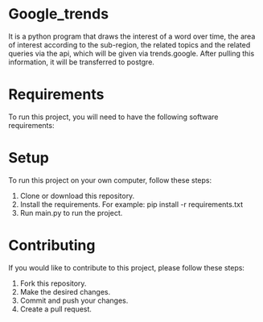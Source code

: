 # Google_trends
It is a python program that draws the interest of a word over time, the area of interest according to the sub-region, the related topics and the related queries via the api, which will be given via trends.google. After pulling this information, it will be transferred to postgre.

# Requirements
To run this project, you will need to have the following software requirements:

# Setup
To run this project on your own computer, follow these steps:

1. Clone or download this repository.
2. Install the requirements. For example: pip install -r requirements.txt
3. Run main.py to run the project.

# Contributing
If you would like to contribute to this project, please follow these steps:

1. Fork this repository.
2. Make the desired changes.
3. Commit and push your changes.
4. Create a pull request.
